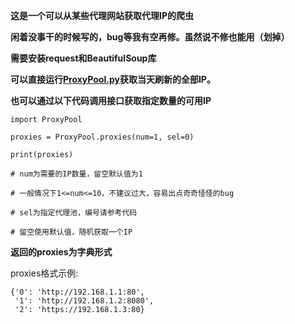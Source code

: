 **这是一个可以从某些代理网站获取代理IP的爬虫**

**闲着没事干的时候写的，bug等我有空再修。虽然说不修也能用（划掉）**

**需要安装request和BeautifulSoup库**

**可以直接运行[ProxyPool.py](https://github.com/BX-NL/ProxyPool/blob/main/ProxyPool.py)获取当天刷新的全部IP。**

**也可以通过以下代码调用接口获取指定数量的可用IP**

    import ProxyPool
        
    proxies = ProxyPool.proxies(num=1, sel=0)

    print(proxies)

    # num为需要的IP数量，留空默认值为1

    # 一般情况下1<=num<=10，不建议过大，容易出点奇奇怪怪的bug

    # sel为指定代理池，编号请参考代码
    
    # 留空使用默认值，随机获取一个IP


**返回的proxies为字典形式**

proxies格式示例:

    {'0': 'http://192.168.1.1:80',
     '1': 'http://192.168.1.2:8080',
     '2': 'https://192.168.1.3:80}
